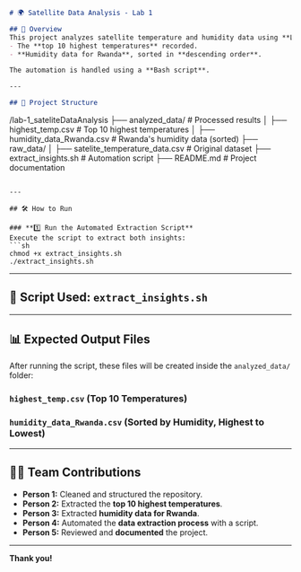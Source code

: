 ```md
# 🌍 Satellite Data Analysis - Lab 1

## 📌 Overview
This project analyzes satellite temperature and humidity data using **Linux commands** and **shell scripting**. The analysis extracts:
- The **top 10 highest temperatures** recorded.
- **Humidity data for Rwanda**, sorted in **descending order**.

The automation is handled using a **Bash script**.

---

## 📂 Project Structure
```
/lab-1_sateliteDataAnalysis
├── analyzed_data/        # Processed results
│   ├── highest_temp.csv  # Top 10 highest temperatures
│   ├── humidity_data_Rwanda.csv  # Rwanda's humidity data (sorted)
├── raw_data/
│   ├── satelite_temperature_data.csv  # Original dataset
├── extract_insights.sh  # Automation script
├── README.md  # Project documentation
```

---

## 🛠 How to Run

### **1️⃣ Run the Automated Extraction Script**
Execute the script to extract both insights:
```sh
chmod +x extract_insights.sh
./extract_insights.sh
```
---

## 📜 Script Used: `extract_insights.sh`

---

## 📊 Expected Output Files
After running the script, these files will be created inside the `analyzed_data/` folder:

### **`highest_temp.csv` (Top 10 Temperatures)**
### **`humidity_data_Rwanda.csv` (Sorted by Humidity, Highest to Lowest)**

---

## 👨‍💻 Team Contributions
- **Person 1:** Cleaned and structured the repository.
- **Person 2:** Extracted the **top 10 highest temperatures**.
- **Person 3:** Extracted **humidity data for Rwanda**.
- **Person 4:** Automated the **data extraction process** with a script.
- **Person 5:** Reviewed and **documented** the project.
  
---

**Thank you!**
